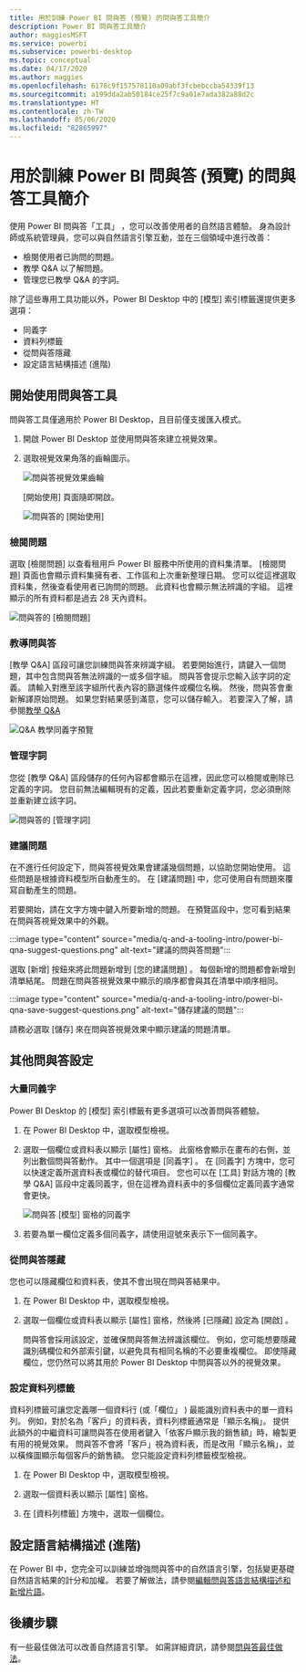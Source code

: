 ```yaml
---
title: 用於訓練 Power BI 問與答 (預覽) 的問與答工具簡介
description: Power BI 問與答工具簡介
author: maggiesMSFT
ms.service: powerbi
ms.subservice: powerbi-desktop
ms.topic: conceptual
ms.date: 04/17/2020
ms.author: maggies
ms.openlocfilehash: 6178c9f157578110a09abf3fcbebccba54339f13
ms.sourcegitcommit: a199dda2ab50184ce25f7c9a01e7ada382a88d2c
ms.translationtype: HT
ms.contentlocale: zh-TW
ms.lasthandoff: 05/06/2020
ms.locfileid: "82865997"
---
```

# <a name="intro-to-qa-tooling-to-train-power-bi-qa-preview"></a>用於訓練 Power BI 問與答 (預覽) 的問與答工具簡介

使用 Power BI 問與答「工具」  ，您可以改善使用者的自然語言體驗。 身為設計師或系統管理員，您可以與自然語言引擎互動，並在三個領域中進行改善： 

- 檢閱使用者已詢問的問題。
- 教學 Q&A 以了解問題。
- 管理您已教學 Q&A 的字詞。

除了這些專用工具功能以外，Power BI Desktop 中的 [模型]  索引標籤還提供更多選項：  

- 同義字
- 資料列標籤
- 從問與答隱藏
- 設定語言結構描述 (進階)

## <a name="get-started-with-qa-tooling"></a>開始使用問與答工具

問與答工具僅適用於 Power BI Desktop，且目前僅支援匯入模式。

1. 開啟 Power BI Desktop 並使用問與答來建立視覺效果。 
2. 選取視覺效果角落的齒輪圖示。 

    ![問與答視覺效果齒輪](media/q-and-a-tooling-intro/qna-visual-gear.png)

    [開始使用] 頁面隨即開啟。  

    ![問與答的 [開始使用]](media/q-and-a-tooling-intro/qna-tooling-dialog.png)

### <a name="review-questions"></a>檢閱問題

選取 [檢閱問題]  以查看租用戶 Power BI 服務中所使用的資料集清單。 [檢閱問題]  頁面也會顯示資料集擁有者、工作區和上次重新整理日期。 您可以從這裡選取資料集，然後查看使用者已詢問的問題。 此資料也會顯示無法辨識的字組。 這裡顯示的所有資料都是過去 28 天內資料。

![問與答的 [檢閱問題]](media/q-and-a-tooling-intro/qna-tooling-review-questions.png)

### <a name="teach-qa"></a>教導問與答

[教學 Q&A]  區段可讓您訓練問與答來辨識字組。 若要開始進行，請鍵入一個問題，其中包含問與答無法辨識的一或多個字組。 問與答會提示您輸入該字詞的定義。 請輸入對應至該字組所代表內容的篩選條件或欄位名稱。 然後，問與答會重新解譯原始問題。 如果您對結果感到滿意，您可以儲存輸入。 若要深入了解，請參閱[教學 Q&A](q-and-a-tooling-teach-q-and-a.md)

![Q&A 教學同義字預覽](media/q-and-a-tooling-intro/qna-tooling-teach-fixpreview.png)

### <a name="manage-terms"></a>管理字詞

您從 [教學 Q&A] 區段儲存的任何內容都會顯示在這裡，因此您可以檢閱或刪除已定義的字詞。 您目前無法編輯現有的定義，因此若要重新定義字詞，您必須刪除並重新建立該字詞。

![問與答的 [管理字詞]](media/q-and-a-tooling-intro/qna-manage-terms.png)

### <a name="suggest-questions"></a>建議問題

在不進行任何設定下，問與答視覺效果會建議幾個問題，以協助您開始使用。 這些問題是根據資料模型所自動產生的。 在 [建議問題]  中，您可使用自有問題來覆寫自動產生的問題。 

若要開始，請在文字方塊中鍵入所要新增的問題。 在預覽區段中，您可看到結果在問與答視覺效果中的外觀。 

:::image type="content" source="media/q-and-a-tooling-intro/power-bi-qna-suggest-questions.png" alt-text="建議的問與答問題":::
 
選取 [新增]  按鈕來將此問題新增到 [您的建議問題]  。 每個新增的問題都會新增到清單結尾。 問題在問與答視覺效果中顯示的順序都會與其在清單中順序相同。 

:::image type="content" source="media/q-and-a-tooling-intro/power-bi-qna-save-suggest-questions.png" alt-text="儲存建議的問題":::
 
請務必選取 [儲存]  來在問與答視覺效果中顯示建議的問題清單。 


## <a name="other-qa-settings"></a>其他問與答設定

### <a name="bulk-synonyms"></a>大量同義字

Power BI Desktop 的 [模型]  索引標籤有更多選項可以改善問與答體驗。 

1. 在 Power BI Desktop 中，選取模型檢視。

2. 選取一個欄位或資料表以顯示 [屬性]  窗格。  此窗格會顯示在畫布的右側，並列出數個問與答動作。 其中一個選項是 [同義字]  。 在 [同義字]  方塊中，您可以快速定義所選資料表或欄位的替代項目。 您也可以在 [工具] 對話方塊的 [教學 Q&A]  區段中定義同義字，但在這裡為資料表中的多個欄位定義同義字通常會更快。

    ![問與答 [模型] 窗格的同義字](media/q-and-a-tooling-intro/qna-modelling-pane-synonyms.png)

3. 若要為單一欄位定義多個同義字，請使用逗號來表示下一個同義字。

### <a name="hide-from-qa"></a>從問與答隱藏

您也可以隱藏欄位和資料表，使其不會出現在問與答結果中。 

1. 在 Power BI Desktop 中，選取模型檢視。

2. 選取一個欄位或資料表以顯示 [屬性]  窗格，然後將 [已隱藏]  設定為 [開啟]  。

    問與答會採用該設定，並確保問與答無法辨識該欄位。 例如，您可能想要隱藏識別碼欄位和外部索引鍵，以避免具有相同名稱的不必要重複欄位。 即使隱藏欄位，您仍然可以將其用於 Power BI Desktop 中問與答以外的視覺效果。

### <a name="set-a-row-label"></a>設定資料列標籤

資料列標籤可讓您定義哪一個資料行 (或「欄位」  ) 最能識別資料表中的單一資料列。 例如，對於名為「客戶」的資料表，資料列標籤通常是「顯示名稱」。 提供此額外的中繼資料可讓問與答在使用者鍵入「依客戶顯示我的銷售額」時，繪製更有用的視覺效果。 問與答不會將「客戶」視為資料表，而是改用「顯示名稱」，並以橫條圖顯示每個客戶的銷售額。 您只能設定資料列標籤模型檢視。 

1. 在 Power BI Desktop 中，選取模型檢視。

2. 選取一個資料表以顯示 [屬性]  窗格。

3. 在 [資料列標籤]  方塊中，選取一個欄位。

## <a name="configure-the-linguistic-schema-advanced"></a>設定語言結構描述 (進階)

在 Power BI 中，您完全可以訓練並增強問與答中的自然語言引擎，包括變更基礎自然語言結果的計分和加權。 若要了解做法，請參閱[編輯問與答語言結構描述和新增片語](q-and-a-tooling-advanced.md)。

## <a name="next-steps"></a>後續步驟

有一些最佳做法可以改善自然語言引擎。 如需詳細資訊，請參閱[問與答最佳做法](q-and-a-best-practices.md)。

